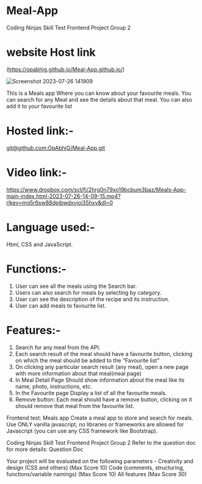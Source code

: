 # Meal-App

Coding Ninjas Skill Test Frontend Project Group 2

# website Host link
(https://opabhig.github.io/Meal-App.github.io/)

![Screenshot 2023-07-26 141909](https://github.com/OpAbhiG/Meal-App/assets/110295591/a3f48247-f136-40ce-a830-a1b03b3e891f)




This is a Meals app Where you can know about your favourite meals. You can search for any Meal and see the details about that meal. You can also add it to your favourite list

# Hosted link:-
[git@github.com:OpAbhiG/Meal-App.git](https://github.com/OpAbhiG/Meal-App)

# Video link:-
https://www.dropbox.com/scl/fi/2hrg0n79xo19bcbum3baz/Meals-App-main-index.html-2023-07-26-14-09-15.mp4?rlkey=mg5r6sw88dpibwdxvjoi35hxv&dl=0

# Language used:- 
Html, CSS and JavaScript. 
# Functions:-
1. User can see all the meals using the Search bar.
2. Users can also search for meals by selecting by category.
3. User can see the description of the recipe and its instruction.
4. User can add meals to favourite list.
# Features:- 
1. Search for any meal from the API.
2. Each search result of the meal should have a favourite button, clicking on which the meal should be added to the “Favourite list"
3. On clicking any particular search result (any meal), open a new page with more information about that meal(meal page)
4. In Meal Detail Page Should show information about the meal like its name, photo, instructions, etc.
5. In the Favourite page Display a list of all the favourite meals.
6. Remove button: Each meal should have a remove button, clicking on it should remove that meal from the favourite list.


Frontend test: Meals app
Create a meal app to store and search for meals. Use ONLY vanilla javascript, no libraries or frameworks are allowed for Javascript (you can use any CSS framework like Bootstrap).


Coding Ninjas Skill Test  Frontend Project Group 2
Refer to the question doc for more details: Question Doc

Your project will be evaluated on the following parameters -
Creativity and design (CSS and others) (Max Score 10)
Code (comments, structuring, functions/variable namings) (Max Score 10)
All features (Max Score 30)
